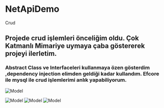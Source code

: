# NetApiDemo
Crud
## Projede crud işlemleri önceliğim oldu. Çok Katmanlı Mimariye uymaya çaba göstererek projeyi ilerletim.
### Abstract Class ve Interfaceleri kullanmaya özen gösterdim ,dependency injection elimden geldiği kadar kullandım. Efcore ile mysql ile crud işlemlerimi anlık yapabiliyorum.  

![Model](/1.png)

![Model](/2.png)
![Model](/3.png)
![Model](/4.png)
